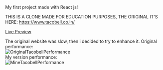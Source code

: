 My first project made with React js!

THIS IS A CLONE MADE FOR EDUCATION PURPOSES, THE ORIGINAL IT'S HERE: https://www.tacobell.co.in/

<a href="https://argotenacius.github.io/Tacobell-clone/"> Live Preview </a>

The original website was slow, then i decided to try to enhance it.
Original performance: 
<br>
![OriginalTacobellPerformance](https://user-images.githubusercontent.com/94071579/156835092-24715c74-bbe2-4b63-bad7-b7f12d6325d2.png)
<br>
My version performance: 
<br>
![MineTacobellPerformance](https://user-images.githubusercontent.com/94071579/156835138-ade053b5-3f45-44c0-b216-101000d592e7.png)
